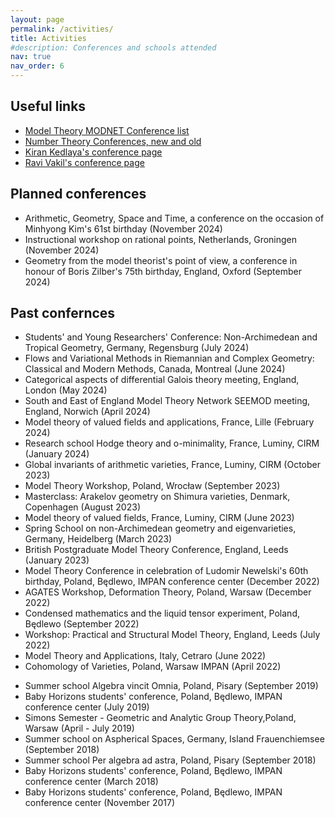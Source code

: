 ```yaml
---
layout: page
permalink: /activities/
title: Activities
#description: Conferences and schools attended
nav: true
nav_order: 6
---
```


## Useful links

- [Model Theory MODNET Conference list](http://modnet.imj-prg.fr/Meetings%20and%20events/)
- [Number Theory Conferences, new and old](http://www.numbertheory.org/ntw/N3.html)
- [Kiran Kedlaya's conference page](https://mathweb.ucsd.edu/~kedlaya/cgi-bin/confs.cgi)
- [Ravi Vakil's conference page](https://math.stanford.edu/~vakil/conferences.html)

## Planned conferences
- Arithmetic, Geometry, Space and Time, a conference on the occasion of Minhyong Kim's 61st birthday (November 2024)
- Instructional workshop on rational points, Netherlands, Groningen (November 2024)
- Geometry from the model theorist's point of view, a conference in honour of Boris Zilber's 75th birthday, England, Oxford (September 2024)

## Past confernces
- Students' and Young Researchers' Conference: Non-Archimedean and Tropical Geometry, Germany, Regensburg (July 2024)
- Flows and Variational Methods in Riemannian and Complex Geometry: Classical and Modern Methods, Canada, Montreal (June 2024)
- Categorical aspects  of differential Galois theory meeting, England, London (May 2024)
- South and East of England Model Theory Network SEEMOD meeting, England, Norwich (April 2024)
- Model theory of valued fields and applications, France, Lille (February 2024)
- Research school Hodge theory and o-minimality, France, Luminy, CIRM (January 2024)
- Global invariants of arithmetic varieties, France, Luminy, CIRM (October 2023)
- Model Theory Workshop, Poland, Wrocław (September 2023)
- Masterclass: Arakelov geometry on Shimura varieties, Denmark, Copenhagen (August 2023)
- Model theory of valued fields, France, Luminy, CIRM (June 2023)
- Spring School on non-Archimedean geometry and eigenvarieties, Germany, Heidelberg (March 2023)
- British Postgraduate Model Theory Conference, England, Leeds (January 2023)
- Model Theory Conference in celebration of Ludomir Newelski's 60th birthday, Poland, Będlewo, IMPAN conference center (December 2022)
- AGATES Workshop, Deformation Theory, Poland, Warsaw (December 2022)
- Condensed mathematics and the liquid tensor experiment, Poland, Będlewo (September 2022)
- Workshop: Practical and Structural Model Theory, England, Leeds (July 2022)
- Model Theory and Applications, Italy, Cetraro (June 2022)
- Cohomology of Varieties, Poland, Warsaw IMPAN (April 2022)
<!-- K3 categories and Hyperkähler moduli spaces, Warsaw/hybrid (September 2021) -->
<!-- Summer school GAL, on-line (July 2020) -->
- Summer school Algebra vincit Omnia, Poland, Pisary (September 2019)
- Baby Horizons students' conference, Poland, Będlewo, IMPAN conference center (July 2019)
- Simons Semester - Geometric and Analytic Group Theory,Poland,  Warsaw (April - July 2019)
- Summer school on Aspherical Spaces, Germany, Island Frauenchiemsee (September 2018)
- Summer school Per algebra ad astra, Poland, Pisary (September 2018)
- Baby Horizons students' conference, Poland, Będlewo, IMPAN conference center (March 2018)
- Baby Horizons students' conference, Poland, Będlewo, IMPAN conference center (November 2017)